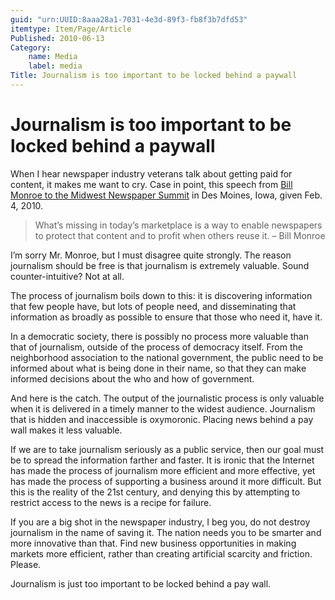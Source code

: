 ```yaml
---
guid: "urn:UUID:8aaa28a1-7031-4e3d-89f3-fb8f3b7dfd53"
itemtype: Item/Page/Article
Published: 2010-06-13
Category:
    name: Media
    label: media
Title: Journalism is too important to be locked behind a paywall
---
```


Journalism is too important to be locked behind a paywall
=========================================================

When I hear newspaper industry veterans talk about getting paid for
content, it makes me want to cry. Case in point, this speech from [Bill
Monroe to the Midwest Newspaper
Summit](http://newshare.com/wiki/index.php/Andac-monroe-speech) in Des
Moines, Iowa, given Feb. 4, 2010.

> What’s missing in today’s marketplace is a way to enable newspapers to
> protect that content and to profit when others reuse it. – Bill Monroe

I’m sorry Mr. Monroe, but I must disagree quite strongly. The reason
journalism should be free is that journalism is extremely valuable.
Sound counter-intuitive? Not at all.

The process of journalism boils down to this: it is discovering
information that few people have, but lots of people need, and
disseminating that information as broadly as possible to ensure that
those who need it, have it.

In a democratic society, there is possibly no process more valuable than
that of journalism, outside of the process of democracy itself. From the
neighborhood association to the national government, the public need to
be informed about what is being done in their name, so that they can
make informed decisions about the who and how of government.

And here is the catch. The output of the journalistic process is only
valuable when it is delivered in a timely manner to the widest audience.
Journalism that is hidden and inaccessible is oxymoronic. Placing news
behind a pay wall makes it less valuable.

If we are to take journalism seriously as a public service, then our
goal must be to spread the information farther and faster. It is ironic
that the Internet has made the process of journalism more efficient and
more effective, yet has made the process of supporting a business around
it more difficult. But this is the reality of the 21st century, and
denying this by attempting to restrict access to the news is a recipe
for failure.

If you are a big shot in the newspaper industry, I beg you, do not
destroy journalism in the name of saving it. The nation needs you to be
smarter and more innovative than that. Find new business opportunities
in making markets more efficient, rather than creating artificial
scarcity and friction. Please.

Journalism is just too important to be locked behind a pay wall.

